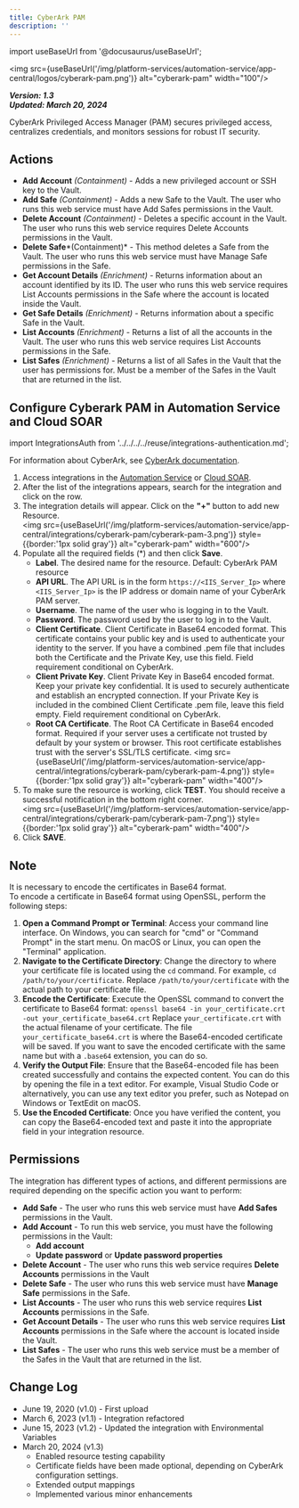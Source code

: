 ```yaml
---
title: CyberArk PAM
description: ''
---
```


import useBaseUrl from '@docusaurus/useBaseUrl';

<img src={useBaseUrl('/img/platform-services/automation-service/app-central/logos/cyberark-pam.png')} alt="cyberark-pam" width="100"/>

***Version: 1.3  
Updated: March 20, 2024***

CyberArk Privileged Access Manager (PAM) secures privileged access, centralizes credentials, and monitors sessions for robust IT security.

## Actions

* **Add Account** *(Containment)* - Adds a new privileged account or SSH key to the Vault.
* **Add Safe** *(Containment)* - Adds a new Safe to the Vault. The user who runs this web service must have Add Safes permissions in the Vault.
* **Delete Account** *(Containment)* - Deletes a specific account in the Vault. The user who runs this web service requires Delete Accounts permissions in the Vault.
* **Delete Safe***(Containment)* - This method deletes a Safe from the Vault. The user who runs this web service must have Manage Safe permissions in the Safe.
* **Get Account Details** *(Enrichment)* - Returns information about an account identified by its ID. The user who runs this web service requires List Accounts permissions in the Safe where the account is located inside the Vault.
* **Get Safe Details** *(Enrichment)* - Returns information about a specific Safe in the Vault.
* **List Accounts** *(Enrichment)* - Returns a list of all the accounts in the Vault. The user who runs this web service requires List Accounts permissions in the Safe.
* **List Safes** *(Enrichment)* - Returns a list of all Safes in the Vault that the user has permissions for. Must be a member of the Safes in the Vault that are returned in the list.

## Configure Cyberark PAM in Automation Service and Cloud SOAR

import IntegrationsAuth from '../../../../reuse/integrations-authentication.md';

<IntegrationsAuth/> For information about CyberArk, see [CyberArk documentation](https://docs.cyberark.com/portal/latest/en/docs.htm).

1. Access integrations in the [Automation Service](/docs/platform-services/automation-service/automation-service-integrations/#view-integrations) or [Cloud SOAR](/docs/cloud-soar/automation).
1. After the list of the integrations appears, search for the integration and click on the row.
1. The integration details will appear. Click on the **"+"** button to add new Resource.<br/><img src={useBaseUrl('/img/platform-services/automation-service/app-central/integrations/cyberark-pam/cyberark-pam-3.png')} style={{border:'1px solid gray'}} alt="cyberark-pam" width="600"/>
1. Populate all the required fields (\*) and then click **Save**.
    * **Label**. The desired name for the resource. Default: CyberArk PAM resource
    * **API URL**. The API URL is in the form `https://<IIS_Server_Ip>` where `<IIS_Server_Ip>` is the IP address or domain name of your CyberArk PAM server.
    * **Username**. The name of the user who is logging in to the Vault.
    * **Password**. The password used by the user to log in to the Vault.
    * **Client Certificate**. Client Certificate in Base64 encoded format. This certificate contains your public key and is used to authenticate your identity to the server. If you have a combined .pem file that includes both the Certificate and the Private Key, use this field. Field requirement conditional on CyberArk.
    * **Client Private Key**. Client Private Key in Base64 encoded format. Keep your private key confidential. It is used to securely authenticate and establish an encrypted connection. If your Private Key is included in the combined Client Certificate .pem file, leave this field empty. Field requirement conditional on CyberArk.
    * **Root CA Certificate**. The Root CA Certificate in Base64 encoded format. Required if your server uses a certificate not trusted by default by your system or browser. This root certificate establishes trust with the server's SSL/TLS certificate. <img src={useBaseUrl('/img/platform-services/automation-service/app-central/integrations/cyberark-pam/cyberark-pam-4.png')} style={{border:'1px solid gray'}} alt="cyberark-pam" width="400"/>
1. To make sure the resource is working, click **TEST**. You should receive a successful notification in the bottom right corner.<br/><img src={useBaseUrl('/img/platform-services/automation-service/app-central/integrations/cyberark-pam/cyberark-pam-7.png')} style={{border:'1px solid gray'}} alt="cyberark-pam" width="400"/>
1. Click **SAVE**.

## Note

It is necessary to encode the certificates in Base64 format.  
To encode a certificate in Base64 format using OpenSSL, perform the following steps:

1. **Open a Command Prompt or Terminal**: Access your command line interface. On Windows, you can search for "cmd" or "Command Prompt" in the start menu. On macOS or Linux, you can open the "Terminal" application.
2. **Navigate to the Certificate Directory**: Change the directory to where your certificate file is located using the `cd` command. For example, `cd /path/to/your/certificate`. Replace `/path/to/your/certificate` with the actual path to your certificate file.
3. **Encode the Certificate**: Execute the OpenSSL command to convert the certificate to Base64 format: `openssl base64 -in your_certificate.crt -out your_certificate_base64.crt` Replace `your_certificate.crt` with the actual filename of your certificate. The file `your_certificate_base64.crt` is where the Base64-encoded certificate will be saved. If you want to save the encoded certificate with the same name but with a `.base64` extension, you can do so.
4. **Verify the Output File**: Ensure that the Base64-encoded file has been created successfully and contains the expected content. You can do this by opening the file in a text editor. For example, Visual Studio Code or alternatively, you can use any text editor you prefer, such as Notepad on Windows or TextEdit on macOS.
5. **Use the Encoded Certificate**: Once you have verified the content, you can copy the Base64-encoded text and paste it into the appropriate field in your integration resource.

## Permissions

The integration has different types of actions, and different permissions are required depending on the specific action you want to perform:
* **Add Safe** - The user who runs this web service must have **Add Safes** permissions in the Vault.
* **Add Account** - To run this web service, you must have the following permissions in the Vault:
    * **Add account**
    * **Update password** or **Update password properties**
* **Delete Account** - The user who runs this web service requires **Delete Accounts** permissions in the Vault
* **Delete Safe** - The user who runs this web service must have **Manage Safe** permissions in the Safe.
* **List Accounts** - The user who runs this web service requires **List Accounts** permissions in the Safe.
* **Get Account Details** - The user who runs this web service requires **List Accounts** permissions in the Safe where the account is located inside the Vault.
* **List Safes** - The user who runs this web service must be a member of the Safes in the Vault that are returned in the list.

## Change Log

* June 19, 2020 (v1.0) - First upload
* March 6, 2023 (v1.1) - Integration refactored
* June 15, 2023 (v1.2) - Updated the integration with Environmental Variables
* March 20, 2024 (v1.3)
    * Enabled resource testing capability
    * Certificate fields have been made optional, depending on CyberArk configuration settings.
    * Extended output mappings
    * Implemented various minor enhancements
